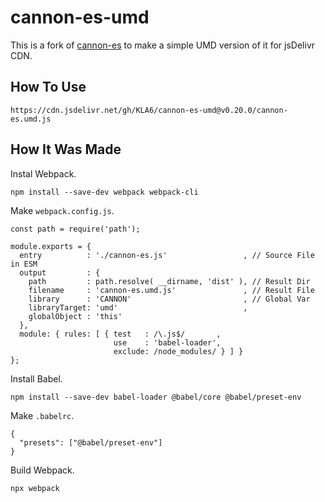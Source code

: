 # cannon-es-umd

This is a fork of [cannon-es](https://github.com/pmndrs/cannon-es) to make a simple UMD version of it for jsDelivr CDN.

## How To Use
```
https://cdn.jsdelivr.net/gh/KLA6/cannon-es-umd@v0.20.0/cannon-es.umd.js
```

## How It Was Made

Instal Webpack.
```
npm install --save-dev webpack webpack-cli
```

Make `webpack.config.js`.
```
const path = require('path');

module.exports = {
  entry          : './cannon-es.js'                 , // Source File in ESM
  output         : {
    path         : path.resolve( __dirname, 'dist' ), // Result Dir
    filename     : 'cannon-es.umd.js'               , // Result File
    library      : 'CANNON'                         , // Global Var
    libraryTarget: 'umd'                            ,
    globalObject : 'this'
  },
  module: { rules: [ { test   : /\.js$/       ,
                       use    : 'babel-loader',
                       exclude: /node_modules/ } ] }
};
```

Install Babel.
```
npm install --save-dev babel-loader @babel/core @babel/preset-env
```

Make `.babelrc`.
```
{
  "presets": ["@babel/preset-env"]
}
```

Build Webpack.
```
npx webpack
```
